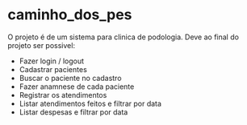 # caminho_dos_pes

O projeto é de um sistema para clinica de podologia.
Deve ao final do projeto ser possivel:
  - Fazer login / logout
  - Cadastrar pacientes
  - Buscar o paciente no cadastro
  - Fazer anamnese de cada paciente
  - Registrar os atendimentos
  - Listar atendimentos feitos e filtrar por data
  - Listar despesas e filtrar por data
  
